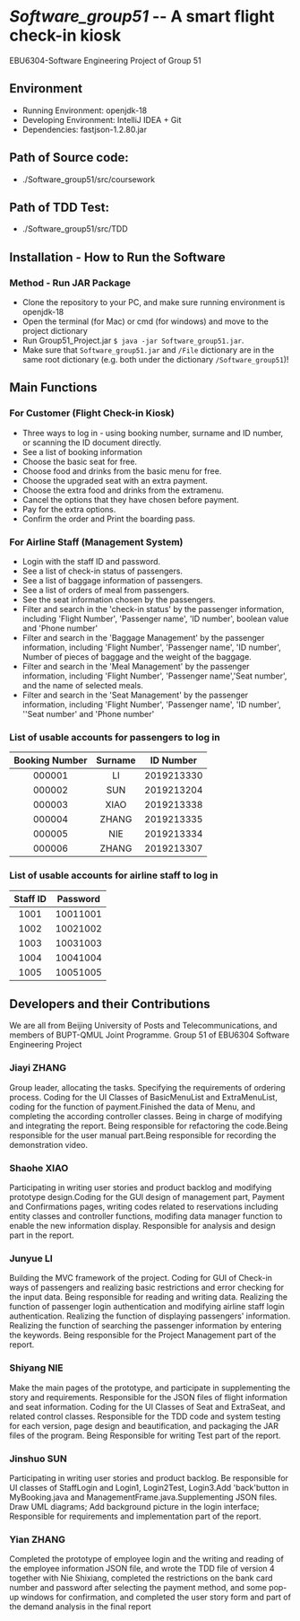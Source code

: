 # _Software_group51_ -- A smart flight check-in kiosk
EBU6304-Software Engineering Project of Group 51  
## Environment
- Running Environment: openjdk-18
- Developing Environment: IntelliJ IDEA + Git
- Dependencies: fastjson-1.2.80.jar
## Path of Source code: 
- ./Software_group51/src/coursework
## Path of TDD Test:
- ./Software_group51/src/TDD
## Installation - How to Run the Software
### Method - Run JAR Package 
- Clone the repository to your PC, and make sure running environment is openjdk-18
- Open the terminal (for Mac) or cmd (for windows) and move to the project dictionary
- Run Group51_Project.jar `$ java -jar Software_group51.jar`.
- Make sure that `Software_group51.jar` and `/File` dictionary are in the same root dictionary (e.g. both under the dictionary `/Software_group51`)!
## Main Functions
### For Customer (Flight Check-in Kiosk)
- Three ways to log in - using booking number, surname and ID number, or scanning the ID document directly.
- See a list of booking information
- Choose the basic seat for free.
- Choose food and drinks from the basic menu for free. 
- Choose the upgraded seat with an extra payment.
- Choose the extra food and drinks from the extramenu.
- Cancel the options that they have chosen before payment.
- Pay for the extra options.
- Confirm the order and Print the boarding pass.
### For Airline Staff (Management System)
- Login with the staff ID and password.
- See a list of check-in status of passengers.
- See a list of baggage information of passengers.
- See a list of orders of meal from passengers.
- See the seat information chosen by the passengers.
- Filter and search in the 'check-in status' by the passenger information, including 'Flight Number', 'Passenger name', 'ID number', boolean value and 'Phone number'
- Filter and search in the 'Baggage Management' by the passenger information, including 'Flight Number', 'Passenger name', 'ID number', Number of pieces of baggage and the weight of the baggage.
- Filter and search in the 'Meal Management' by the passenger information, including 'Flight Number', 'Passenger name','Seat number', and the name of selected meals. 
- Filter and search in the 'Seat Management' by the passenger information, including 'Flight Number', 'Passenger name', 'ID number', ''Seat number' and 'Phone number'
### List of usable accounts for passengers to log in
| Booking Number | Surname | ID Number  |
|:--------------:|:-------:|:----------:|
|     000001     |   LI    | 2019213330 |
|     000002     |   SUN   | 2019213204 |
|     000003     |  XIAO   | 2019213338 |
|     000004     |  ZHANG  | 2019213335 |
|     000005     |   NIE   | 2019213334 |
|     000006     |  ZHANG  | 2019213307 |
### List of usable accounts for airline staff to log in

| Staff ID | Password |
|:--------:|:--------:|
|   1001   | 10011001 |
|   1002   | 10021002 |
|   1003   | 10031003 |
|   1004   | 10041004 |
|   1005   | 10051005 |

## Developers and their Contributions 
We are all from Beijing University of Posts and Telecommunications, and members of BUPT-QMUL Joint Programme. Group 51 of EBU6304 Software Engineering Project   
### Jiayi ZHANG
Group leader, allocating the tasks. Specifying the requirements of ordering process. Coding for the UI Classes of BasicMenuList and ExtraMenuList, coding for the function of payment.Finished the data of Menu, and completing the according controller classes. Being in charge of modifying and integrating the report. Being responsible for refactoring the code.Being responsible for the user manual part.Being responsible for recording the demonstration video.
### Shaohe XIAO
Participating in writing user stories and product backlog and modifying prototype design.Coding for the GUI design of management part, Payment and Confirmations pages, writing codes related to reservations including entity classes and controller functions, modifing data manager function to enable the new information display. Responsible for analysis and design part in the report. 
### Junyue LI
Building the MVC framework of the project. Coding for GUI of Check-in ways of passengers and realizing basic restrictions and error checking for the input data. Being responsible for reading and writing data. Realizing the function of passenger login authentication and modifying airline staff login authentication. Realizing the function of displaying passengers' information. Realizing the function of searching the passenger information by entering the keywords. Being responsible for the Project Management part of the report.
### Shiyang NIE
Make the main pages of the prototype, and participate in supplementing the story and requirements. Responsible for the JSON files of flight information and seat information. Coding for the UI Classes of Seat and ExtraSeat, and related control classes. Responsible for the TDD code and system testing for each version, page design and beautification, and packaging the JAR files of the program. Being Responsible for writing Test part of the report.
### Jinshuo SUN
Participating in writing user stories and product backlog. Be responsible for UI classes of StaffLogin and Login1, Login2Test, Login3.Add 'back'button in MyBooking.java and ManagementFrame.java.Supplementing JSON files. Draw UML diagrams; Add background picture in the login interface; Responsible for requirements and implementation part of the report.
### Yian ZHANG
Completed the prototype of employee login and the writing and reading of the employee information JSON file, and wrote the TDD file of version 4 together with Nie Shixiang, completed the restrictions on the bank card number and password after selecting the payment method, and some pop-up windows for confirmation, and completed the user story form and part of the demand analysis in the final report
